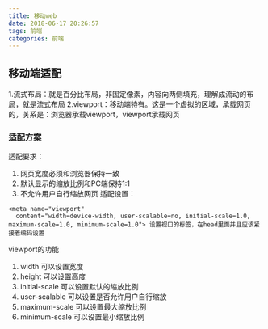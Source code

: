 ```yaml
---
title: 移动web
date: 2018-06-17 20:26:57
tags: 前端
categories: 前端
---
```


## 移动端适配
1.流式布局：就是百分比布局，非固定像素，内容向两侧填充，理解成流动的布局，就是流式布局
2.viewport：移动端特有。这是一个虚拟的区域，承载网页的，关系是：浏览器承载viewport，viewport承载网页
### 适配方案
适配要求：
1. 网页宽度必须和浏览器保持一致
2. 默认显示的缩放比例和PC端保持1:1
3. 不允许用户自行缩放网页
适配设置：
```
<meta name="viewport"
  content="width=device-width, user-scalable=no, initial-scale=1.0, maximum-scale=1.0, minimum-scale=1.0"> 设置视口的标签，在head里面并且应该紧接着编码设置
```
viewport的功能
1. width 可以设置宽度
2. height 可以设置高度
3. initial-scale 可以设置默认的缩放比例
4. user-scalable 可以设置是否允许用户自行缩放
5. maximum-scale 可以设置最大缩放比例
6. minimum-scale 可以设置最小缩放比例
